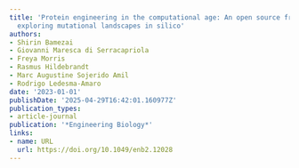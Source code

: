 ```yaml
---
title: 'Protein engineering in the computational age: An open source framework for
  exploring mutational landscapes in silico'
authors:
- Shirin Bamezai
- Giovanni Maresca di Serracapriola
- Freya Morris
- Rasmus Hildebrandt
- Marc Augustine Sojerido Amil
- Rodrigo Ledesma‐Amaro
date: '2023-01-01'
publishDate: '2025-04-29T16:42:01.160977Z'
publication_types:
- article-journal
publication: '*Engineering Biology*'
links:
- name: URL
  url: https://doi.org/10.1049/enb2.12028
---
```

